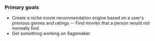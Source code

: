 ### Primary goals
- Create a niche movie recommendation engine based on a user's previous genres and ratings
-- Find movies that a person would not normally find
- Get something working on Sagemaker
